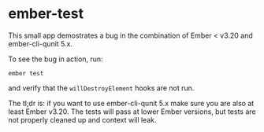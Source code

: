 # ember-test

This small app demostrates a bug in the combination of Ember < v3.20 and ember-cli-qunit 5.x.

To see the bug in action, run:

```
ember test
```

and verify that the `willDestroyElement` hooks are not run.

The tl;dr is: if you want to use ember-cli-qunit 5.x make sure you are also at least Ember v3.20. The tests will pass at lower Ember versions, but tests are not properly cleaned up and context will leak.

